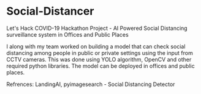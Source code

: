 # Social-Distancer
Let's Hack COVID-19 Hackathon Project - AI Powered Social Distancing surveillance system in Offices and Public Places 

I along with my team worked on building a model that can check social distancing among people in public or private settings using the input from CCTV cameras. This was done using YOLO algorithm, OpenCV and other required python libraries. The model can be deployed in offices and public places.

Refrences: LandingAI, pyimagesearch - Social Distancing Detector
